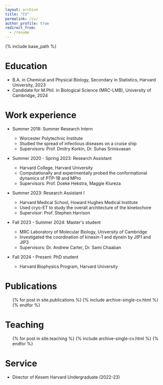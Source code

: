 ```yaml
---
layout: archive
title: "CV"
permalink: /cv/
author_profile: true
redirect_from:
  - /resume
---
```


{% include base_path %}

Education
======
* B.A. in Chemical and Physical Biology, Secondary in Statistics, Harvard University, 2023 
* Candidate for M.Phil. in Biological Science (MRC-LMB), University of Cambridge, 2024

Work experience
======
* Summer 2018: Summer Research Intern
  * Worcester Polytechnic Institute
  * Studied the spread of infectious diseases on a cruise ship 
  * Supervisors: Prof. Dmitry Korkin, Dr. Suhas Srinisvasan

* Summer 2020 - Spring 2023: Research Assistant
  * Harvard College, Harvard University
  * Computationally and experimentally probed the conformational dynamics of PTP-1B and MPro
  * Supervisors: Prof. Doeke Hekstra, Maggie Klureza 

* Summer 2023: Research Assistant I 
  * Harvard Medical School, Howard Hughes Medical Institute 
  * Used cryo-ET to study the overall architecture of the kinetochore
  * Supervisor: Prof. Stephen Harrison
  
* Fall 2023 - Summer 2024: Master's student
  * MRC Laboratory of Molecular Biology, University of Cambridge
  * Investigated the coordination of kinesin-1 and dynein by JIP1 and JIP3
  * Supervisors: Dr. Andrew Carter, Dr. Sami Chaaban

* Fall 2024 - Present: PhD student
  * Harvard Biophysics Program, Harvard University

Publications
======
  <ul>{% for post in site.publications %}
    {% include archive-single-cv.html %}
  {% endfor %}</ul>
  
<!-- Talks
======
  <ul>{% for post in site.talks %}
    {% include archive-single-talk-cv.html %}
  {% endfor %}</ul> -->
  
Teaching
======
  <ul>{% for post in site.teaching %}
    {% include archive-single-cv.html %}
  {% endfor %}</ul>
  
Service
======
* Director of Kesem Harvard Undergraduate (2022-23)
